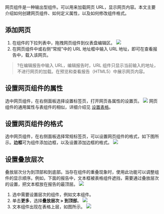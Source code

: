 网页组件是一种输出型组件。可以用来加载网页 URL，显示网页内容。本文主要介绍如何创建网页组件、如何定义属性，以及如何修改组件格式。

## 添加网页
1. 在组件的下拉列表中，拖拽网页组件到仪表盘编辑区。
![](https://main.qcloudimg.com/raw/14c4949b7c70253cd67f9ae3c4859db9.png)
2. 在网页组件中或右侧“常规”中的 URL 地址框中输入 URL 地址，即可在查看报告中，载入该网页。

>?在编辑报告中输入 URL，编辑报告时，URL 组件只显示当前输入的地址，不进行网页的加载。在预览和查看报告（HTML5）中展示网页内容。

## 设置网页组件的属性
选中网页组件，在右侧面板选择设置标签页，打开网页各属性的设置页。
![](https://main.qcloudimg.com/raw/3fbd5fbc3389970c940bf217cc325c6e.png)
网页组件的通用属性与表组件的相似，详细介绍见 [设置表格](https://cloud.tencent.com/document/product/590/46827)。

## 设置网页组件的格式
选中网页组件，在右侧面板选择常规标签页，可以设置网页组件的格式，如下图所示。**边框**可为组件添加边框，以及设置添加边框的格式。
![](https://main.qcloudimg.com/raw/d8b7cb472859e79c96a43df2af5f9ec8.png)

## 设置叠放层次
叠放层次分为到顶部和到底部。当存在组件的重叠现象时，使用此功能可以调整组件的显示顺序。例如，下面的报告中，文本框被表格组件遮挡，需要通过叠放层次的设置，把文本框放在报告的最顶层。
![](https://main.qcloudimg.com/raw/e785b2c6ed06d174a562e331ee880331.png)
1. 选中需要设置层次的组件，例如文本组件。
2. 单击**更多**，选择**叠放层次 > 到顶部**。
![](https://main.qcloudimg.com/raw/2a0506c4a98ffb3249ad7400c62f06bd.png)
3. 文本组件出现在表格上层，如图所示。
![](https://main.qcloudimg.com/raw/f2ad23f3849911cd157b00ba6d39f6ae.png)

